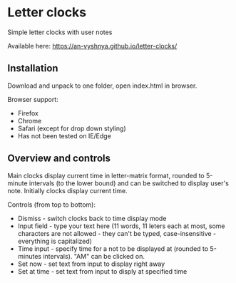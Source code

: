 # Letter clocks

Simple letter clocks with user notes

Available here: https://an-vyshnya.github.io/letter-clocks/

## Installation
Download and unpack to one folder, open index.html in browser. 

Browser support:
- Firefox
- Chrome
- Safari (except for drop down styling)
- Has not been tested on IE/Edge

## Overview and controls

Main clocks display current time in letter-matrix format, rounded to 5-minute intervals (to the lower bound) and can be switched to display user's note.
Initially clocks display current time.

Controls (from top to bottom):
- Dismiss - switch clocks back to time display mode
- Input field - type your text here (11 words, 11 leters each at most, some characters are not allowed - they can't be typed, case-insensitive - everything is capitalized)
- Time input - specify time for a not to be displayed at (rounded to 5-minutes intervals). "AM" can be clicked on.
- Set now - set text from input to display right away
- Set at time - set text from input to disply at specified time
